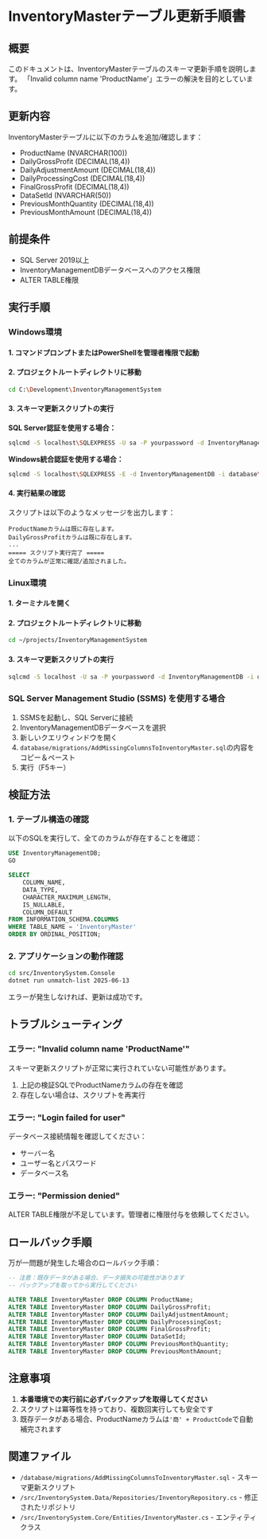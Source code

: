 # InventoryMasterテーブル更新手順書

## 概要
このドキュメントは、InventoryMasterテーブルのスキーマ更新手順を説明します。
「Invalid column name 'ProductName'」エラーの解決を目的としています。

## 更新内容
InventoryMasterテーブルに以下のカラムを追加/確認します：
- ProductName (NVARCHAR(100))
- DailyGrossProfit (DECIMAL(18,4))
- DailyAdjustmentAmount (DECIMAL(18,4))
- DailyProcessingCost (DECIMAL(18,4))
- FinalGrossProfit (DECIMAL(18,4))
- DataSetId (NVARCHAR(50))
- PreviousMonthQuantity (DECIMAL(18,4))
- PreviousMonthAmount (DECIMAL(18,4))

## 前提条件
- SQL Server 2019以上
- InventoryManagementDBデータベースへのアクセス権限
- ALTER TABLE権限

## 実行手順

### Windows環境

#### 1. コマンドプロンプトまたはPowerShellを管理者権限で起動

#### 2. プロジェクトルートディレクトリに移動
```bash
cd C:\Development\InventoryManagementSystem
```

#### 3. スキーマ更新スクリプトの実行

**SQL Server認証を使用する場合：**
```bash
sqlcmd -S localhost\SQLEXPRESS -U sa -P yourpassword -d InventoryManagementDB -i database\migrations\AddMissingColumnsToInventoryMaster.sql
```

**Windows統合認証を使用する場合：**
```bash
sqlcmd -S localhost\SQLEXPRESS -E -d InventoryManagementDB -i database\migrations\AddMissingColumnsToInventoryMaster.sql
```

#### 4. 実行結果の確認
スクリプトは以下のようなメッセージを出力します：
```
ProductNameカラムは既に存在します。
DailyGrossProfitカラムは既に存在します。
...
===== スクリプト実行完了 =====
全てのカラムが正常に確認/追加されました。
```

### Linux環境

#### 1. ターミナルを開く

#### 2. プロジェクトルートディレクトリに移動
```bash
cd ~/projects/InventoryManagementSystem
```

#### 3. スキーマ更新スクリプトの実行
```bash
sqlcmd -S localhost -U sa -P yourpassword -d InventoryManagementDB -i database/migrations/AddMissingColumnsToInventoryMaster.sql
```

### SQL Server Management Studio (SSMS) を使用する場合

1. SSMSを起動し、SQL Serverに接続
2. InventoryManagementDBデータベースを選択
3. 新しいクエリウィンドウを開く
4. `database/migrations/AddMissingColumnsToInventoryMaster.sql`の内容をコピー＆ペースト
5. 実行（F5キー）

## 検証方法

### 1. テーブル構造の確認
以下のSQLを実行して、全てのカラムが存在することを確認：

```sql
USE InventoryManagementDB;
GO

SELECT 
    COLUMN_NAME,
    DATA_TYPE,
    CHARACTER_MAXIMUM_LENGTH,
    IS_NULLABLE,
    COLUMN_DEFAULT
FROM INFORMATION_SCHEMA.COLUMNS
WHERE TABLE_NAME = 'InventoryMaster'
ORDER BY ORDINAL_POSITION;
```

### 2. アプリケーションの動作確認
```bash
cd src/InventorySystem.Console
dotnet run unmatch-list 2025-06-13
```

エラーが発生しなければ、更新は成功です。

## トラブルシューティング

### エラー: "Invalid column name 'ProductName'"
スキーマ更新スクリプトが正常に実行されていない可能性があります。
1. 上記の検証SQLでProductNameカラムの存在を確認
2. 存在しない場合は、スクリプトを再実行

### エラー: "Login failed for user"
データベース接続情報を確認してください：
- サーバー名
- ユーザー名とパスワード
- データベース名

### エラー: "Permission denied"
ALTER TABLE権限が不足しています。管理者に権限付与を依頼してください。

## ロールバック手順

万が一問題が発生した場合のロールバック手順：

```sql
-- 注意：既存データがある場合、データ損失の可能性があります
-- バックアップを取ってから実行してください

ALTER TABLE InventoryMaster DROP COLUMN ProductName;
ALTER TABLE InventoryMaster DROP COLUMN DailyGrossProfit;
ALTER TABLE InventoryMaster DROP COLUMN DailyAdjustmentAmount;
ALTER TABLE InventoryMaster DROP COLUMN DailyProcessingCost;
ALTER TABLE InventoryMaster DROP COLUMN FinalGrossProfit;
ALTER TABLE InventoryMaster DROP COLUMN DataSetId;
ALTER TABLE InventoryMaster DROP COLUMN PreviousMonthQuantity;
ALTER TABLE InventoryMaster DROP COLUMN PreviousMonthAmount;
```

## 注意事項

1. **本番環境での実行前に必ずバックアップを取得してください**
2. スクリプトは冪等性を持っており、複数回実行しても安全です
3. 既存データがある場合、ProductNameカラムは`'商' + ProductCode`で自動補完されます

## 関連ファイル

- `/database/migrations/AddMissingColumnsToInventoryMaster.sql` - スキーマ更新スクリプト
- `/src/InventorySystem.Data/Repositories/InventoryRepository.cs` - 修正されたリポジトリ
- `/src/InventorySystem.Core/Entities/InventoryMaster.cs` - エンティティクラス